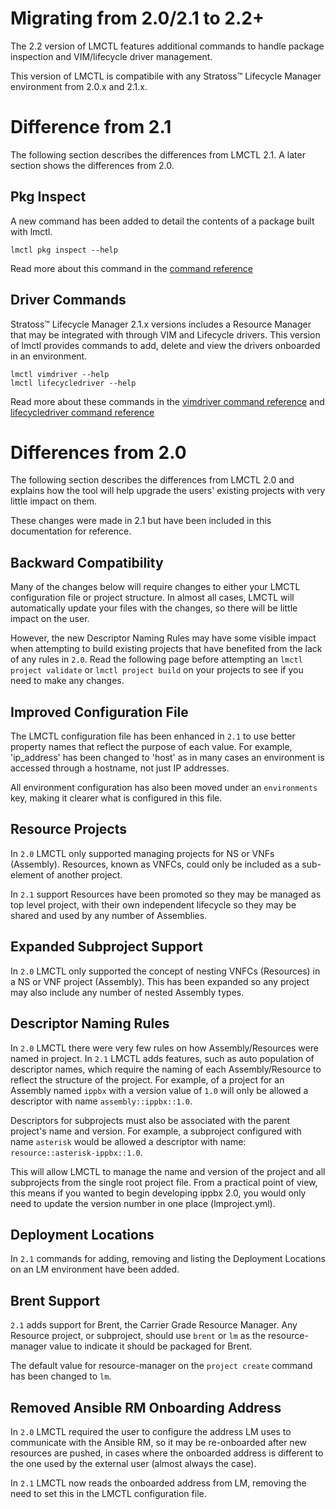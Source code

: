 
# Migrating from 2.0/2.1 to 2.2+

The 2.2 version of LMCTL features additional commands to handle package inspection and VIM/lifecycle driver management.

This version of LMCTL is compatibile with any Stratoss&trade; Lifecycle Manager environment from 2.0.x and 2.1.x.

# Difference from 2.1

The following section describes the differences from LMCTL 2.1. A later section shows the differences from 2.0.

## Pkg Inspect

A new command has been added to detail the contents of a package built with lmctl. 

```
lmctl pkg inspect --help
```

Read more about this command in the [command reference](./command-reference/pkg/inspect.md)

## Driver Commands

Stratoss&trade; Lifecycle Manager 2.1.x versions includes a Resource Manager that may be integrated with through VIM and Lifecycle drivers. This version of lmctl provides commands to add, delete and view the drivers onboarded in an environment.

```
lmctl vimdriver --help
lmctl lifecycledriver --help
```

Read more about these commands in the [vimdriver command reference](./command-reference/vimdriver/add.md) and [lifecycledriver command reference](./command-reference/lifecycledriver/add.md)

# Differences from 2.0

The following section describes the differences from LMCTL 2.0 and explains how the tool will help upgrade the users' existing projects with very little impact on them.

These changes were made in 2.1 but have been included in this documentation for reference.

## Backward Compatibility

Many of the changes below will require changes to either your LMCTL configuration file or project structure. In almost all cases, LMCTL will automatically update your files with the changes, so there will be little impact on the user.

However, the new Descriptor Naming Rules may have some visible impact when attempting to build existing projects that have benefited from the lack of any rules in `2.0`. Read the following page before attempting an `lmctl project validate` or `lmctl project build` on your projects to see if you need to make any changes.

## Improved Configuration File

The LMCTL configuration file has been enhanced in `2.1` to use better property names that reflect the purpose of each value. For example, 'ip_address' has been changed to 'host' as in many cases an environment is accessed through a hostname, not just IP addresses.

All environment configuration has also been moved under an `environments` key, making it clearer what is configured in this file.

## Resource Projects

In `2.0` LMCTL only supported managing projects for NS or VNFs (Assembly). Resources, known as VNFCs, could only be included as a sub-element of another project.

In `2.1` support Resources have been promoted so they may be managed as top level project, with their own independent lifecycle so they may be shared and used by any number of Assemblies.

## Expanded Subproject Support

In `2.0` LMCTL only supported the concept of nesting VNFCs (Resources) in a NS or VNF project (Assembly). This has been expanded so any project may also include any number of nested Assembly types.

## Descriptor Naming Rules

In `2.0` LMCTL there were very few rules on how Assembly/Resources were named in project. In `2.1` LMCTL adds features, such as auto population of descriptor names, which require the naming of each Assembly/Resource to reflect the structure of the project. For example, of a project for an Assembly named `ippbx` with a version value of `1.0` will only be allowed a descriptor with name `assembly::ippbx::1.0`.

Descriptors for subprojects must also be associated with the parent project's name and version. For example, a subproject configured with name `asterisk` would be allowed a descriptor with name: `resource::asterisk-ippbx::1.0`.

This will allow LMCTL to manage the name and version of the project and all subprojects from the single root project file. From a practical point of view, this means if you wanted to begin developing ippbx 2.0, you would only need to update the version number in one place (lmproject.yml).

## Deployment Locations

In `2.1` commands for adding, removing and listing the Deployment Locations on an LM environment have been added.

## Brent Support

`2.1` adds support for Brent, the Carrier Grade Resource Manager. Any Resource project, or subproject, should use `brent` or `lm` as the resource-manager value to indicate it should be packaged for Brent.

The default value for resource-manager on the `project create` command has been changed to `lm`.

## Removed Ansible RM Onboarding Address

In `2.0` LMCTL required the user to configure the address LM uses to communicate with the Ansible RM, so it may be re-onboarded after new resources are pushed, in cases where the onboarded address is different to the one used by the external user (almost always the case).

In `2.1` LMCTL now reads the onboarded address from LM, removing the need to set this in the LMCTL configuration file.
